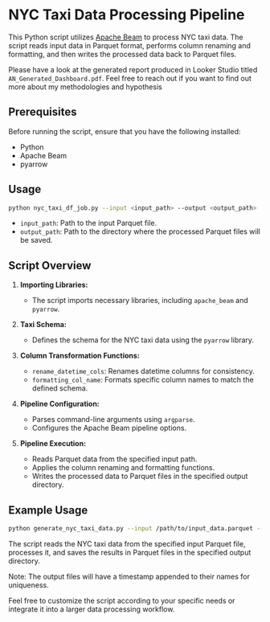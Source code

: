 # NYC Taxi Data Processing Pipeline

This Python script utilizes [Apache Beam](https://beam.apache.org/) to process NYC taxi data. The script reads input data in Parquet format, performs column renaming and formatting, and then writes the processed data back to Parquet files.

Please have a look at the generated report produced in Looker Studio titled `AN_Generated_Dashboard.pdf`. Feel free to reach out if you want to find out more about my methodologies and hypothesis

## Prerequisites

Before running the script, ensure that you have the following installed:

- Python
- Apache Beam
- pyarrow

## Usage

```bash
python nyc_taxi_df_job.py --input <input_path> --output <output_path>
```

- `input_path`: Path to the input Parquet file.
- `output_path`: Path to the directory where the processed Parquet files will be saved.

## Script Overview

1. **Importing Libraries:**

   - The script imports necessary libraries, including `apache_beam` and `pyarrow`.

2. **Taxi Schema:**

   - Defines the schema for the NYC taxi data using the `pyarrow` library.

3. **Column Transformation Functions:**

   - `rename_datetime_cols`: Renames datetime columns for consistency.
   - `formatting_col_name`: Formats specific column names to match the defined schema.

4. **Pipeline Configuration:**

   - Parses command-line arguments using `argparse`.
   - Configures the Apache Beam pipeline options.

5. **Pipeline Execution:**
   - Reads Parquet data from the specified input path.
   - Applies the column renaming and formatting functions.
   - Writes the processed data to Parquet files in the specified output directory.

## Example Usage

```bash
python generate_nyc_taxi_data.py --input /path/to/input_data.parquet --output /path/to/output_directory
```

The script reads the NYC taxi data from the specified input Parquet file, processes it, and saves the results in Parquet files in the specified output directory.

Note: The output files will have a timestamp appended to their names for uniqueness.

Feel free to customize the script according to your specific needs or integrate it into a larger data processing workflow.

